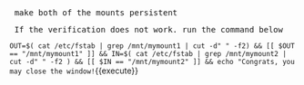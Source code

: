 <pre> make both of the mounts persistent </pre>

<pre> If the verification does not work. run the command below </pre>
`OUT=$( cat /etc/fstab | grep /mnt/mymount1 | cut -d" " -f2) && [[ $OUT == "/mnt/mymount1" ]] && IN=$( cat /etc/fstab | grep /mnt/mymount2 | cut -d" " -f2 ) && [[ $IN == "/mnt/mymount2" ]] && echo "Congrats, you may close the window!`{{execute}}
